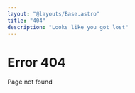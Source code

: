 ```yaml
---
layout: "@layouts/Base.astro"
title: "404"
description: "Looks like you got lost"
---
```


# Error 404
Page not found